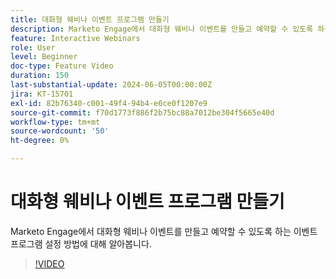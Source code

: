 ```yaml
---
title: 대화형 웨비나 이벤트 프로그램 만들기
description: Marketo Engage에서 대화형 웨비나 이벤트를 만들고 예약할 수 있도록 하는 이벤트 프로그램 설정 방법에 대해 알아봅니다.
feature: Interactive Webinars
role: User
level: Beginner
doc-type: Feature Video
duration: 150
last-substantial-update: 2024-06-05T00:00:00Z
jira: KT-15701
exl-id: 82b76340-c001-49f4-94b4-e6ce0f1207e9
source-git-commit: f70d1773f886f2b75bc88a7012be304f5665e40d
workflow-type: tm+mt
source-wordcount: '50'
ht-degree: 0%

---
```


# 대화형 웨비나 이벤트 프로그램 만들기

Marketo Engage에서 대화형 웨비나 이벤트를 만들고 예약할 수 있도록 하는 이벤트 프로그램 설정 방법에 대해 알아봅니다.

>[!VIDEO](https://video.tv.adobe.com/v/3429639/?learn=on)

